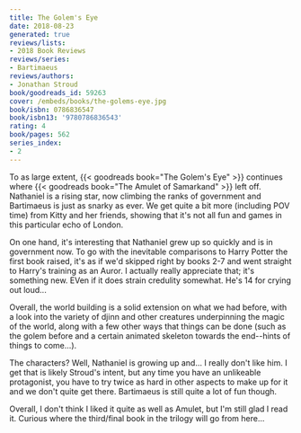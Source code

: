 ```yaml
---
title: The Golem's Eye
date: 2018-08-23
generated: true
reviews/lists:
- 2018 Book Reviews
reviews/series:
- Bartimaeus
reviews/authors:
- Jonathan Stroud
book/goodreads_id: 59263
cover: /embeds/books/the-golems-eye.jpg
book/isbn: 0786836547
book/isbn13: '9780786836543'
rating: 4
book/pages: 562
series_index:
- 2
---
```

To as large extent, {{< goodreads book="The Golem's Eye" >}} continues where {{< goodreads book="The Amulet of Samarkand" >}} left off. Nathaniel is a rising star, now climbing the ranks of government and Bartimaeus is just as snarky as ever. We get quite a bit more (including POV time) from Kitty and her friends, showing that it's not all fun and games in this particular echo of London.  

On one hand, it's interesting that Nathaniel grew up so quickly and is in government now. To go with the inevitable comparisons to Harry Potter the first book raised, it's as if we'd skipped right by books 2-7 and went straight to Harry's training as an Auror. I actually really appreciate that; it's something new. EVen if it does strain credulity somewhat. He's 14 for crying out loud...  

<!--more-->

Overall, the world building is a solid extension on what we had before, with a look into the variety of djinn and other creatures underpinning the magic of the world, along with a few other ways that things can be done (such as the golem before and a certain animated skeleton towards the end--hints of things to come...).  

The characters? Well, Nathaniel is growing up and... I really don't like him. I get that is likely Stroud's intent, but any time you have an unlikeable protagonist, you have to try twice as hard in other aspects to make up for it and we don't quite get there. Bartimaeus is still quite a lot of fun though.  

Overall, I don't think I liked it quite as well as Amulet, but I'm still glad I read it. Curious where the third/final book in the trilogy will go from here...